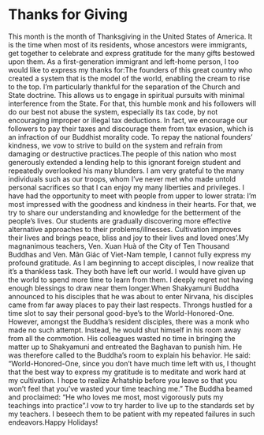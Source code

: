 # Thanks for Giving

​This month is the month of Thanksgiving in the United States of America. It is the time when most of its residents, whose ancestors were immigrants, get together to celebrate and express gratitude for the many gifts bestowed upon them.      As a first-generation immigrant and left-home person, I too would like to express my thanks for:The founders of this great country who created a system that is the model of the world, enabling the cream to rise to the top. I’m particularly thankful for the separation of the Church and State doctrine. This allows us to engage in spiritual pursuits with minimal interference from the State. For that, this humble monk and his followers will do our best not abuse the system, especially its tax code, by not encouraging improper or illegal tax deductions. In fact, we encourage our followers to pay their taxes and discourage them from tax evasion, which is an infraction of our Buddhist morality code. To repay the national founders’ kindness, we vow to strive to build on the system and refrain from damaging or destructive practices.The people of this nation who most generously extended a lending help to this ignorant foreign student and repeatedly overlooked his many blunders. I am very grateful to the many individuals such as our troops, whom I’ve never met who made untold personal sacrifices so that I can enjoy my many liberties and privileges. I have had the opportunity to meet with people from upper to lower strata: I’m most impressed with the goodness and kindness in their hearts. For that, we try to share our understanding and knowledge for the betterment of the people’s lives. Our students are gradually discovering more effective alternative approaches to their problems/illnesses. Cultivation improves their lives and brings peace, bliss and joy to their lives and loved ones’.My magnanimous teachers, Ven. Xuan Huà of the City of Ten Thousand Buddhas and Ven. Mãn Giác of Viet-Nam temple, I cannot fully express my profound gratitude. As I am beginning to accept disciples, I now realize that it’s a thankless task. They both have left our world. I would have given up the world to spend more time to learn from them. I deeply regret not having enough blessings to draw near them longer.​When Shakyamuni Buddha announced to his disciples that he was about to enter Nirvana, his disciples came from far away places to pay their last respects. Throngs hustled for a time slot to say their personal good-bye’s to the World-Honored-One. However, amongst the Buddha’s resident disciples, there was a monk who made no such attempt. Instead, he would shut himself in his room away from all the commotion. His colleagues wasted no time in bringing the matter up to Shakyamuni and entreated the Baghavan to punish him. He was therefore called to the Buddha’s room to explain his behavior. He said: “World-Honored-One, since you don’t have much time left with us, I thought that the best way to express my gratitude is to meditate and work hard at my cultivation. I hope to realize Arhatship before you leave so that you won’t feel that you’ve wasted your time teaching me.” The Buddha beamed and proclaimed: “He who loves me most, most vigorously puts my teachings into practice”.I vow to try harder to live up to the standards set by my teachers. I beseech them to be patient with my repeated failures in such endeavors.Happy Holidays!